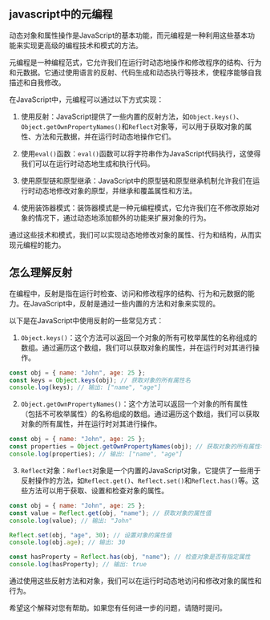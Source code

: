 ## javascript中的元编程
动态对象和属性操作是JavaScript的基本功能，而元编程是一种利用这些基本功能来实现更高级的编程技术和模式的方法。

元编程是一种编程范式，它允许我们在运行时动态地操作和修改程序的结构、行为和元数据。它通过使用语言的反射、代码生成和动态执行等技术，使程序能够自我描述和自我修改。

在JavaScript中，元编程可以通过以下方式实现：

1. 使用反射：JavaScript提供了一些内置的反射方法，如`Object.keys()`、`Object.getOwnPropertyNames()`和`Reflect`对象等，可以用于获取对象的属性、方法和元数据，并在运行时动态地操作它们。

2. 使用`eval()`函数：`eval()`函数可以将字符串作为JavaScript代码执行，这使得我们可以在运行时动态地生成和执行代码。

3. 使用原型链和原型继承：JavaScript中的原型链和原型继承机制允许我们在运行时动态地修改对象的原型，并继承和覆盖属性和方法。

4. 使用装饰器模式：装饰器模式是一种元编程模式，它允许我们在不修改原始对象的情况下，通过动态地添加额外的功能来扩展对象的行为。

通过这些技术和模式，我们可以实现动态地修改对象的属性、行为和结构，从而实现元编程的能力。

## 怎么理解反射
在编程中，反射是指在运行时检查、访问和修改程序的结构、行为和元数据的能力。在JavaScript中，反射是通过一些内置的方法和对象来实现的。

以下是在JavaScript中使用反射的一些常见方式：

1. `Object.keys()`：这个方法可以返回一个对象的所有可枚举属性的名称组成的数组。通过遍历这个数组，我们可以获取对象的属性，并在运行时对其进行操作。

```javascript
const obj = { name: "John", age: 25 };
const keys = Object.keys(obj); // 获取对象的所有属性名
console.log(keys); // 输出: ["name", "age"]
```

2. `Object.getOwnPropertyNames()`：这个方法可以返回一个对象的所有属性（包括不可枚举属性）的名称组成的数组。通过遍历这个数组，我们可以获取对象的所有属性，并在运行时对其进行操作。

```javascript
const obj = { name: "John", age: 25 };
const properties = Object.getOwnPropertyNames(obj); // 获取对象的所有属性名
console.log(properties); // 输出: ["name", "age"]
```

3. `Reflect`对象：`Reflect`对象是一个内置的JavaScript对象，它提供了一些用于反射操作的方法，如`Reflect.get()`、`Reflect.set()`和`Reflect.has()`等。这些方法可以用于获取、设置和检查对象的属性。

```javascript
const obj = { name: "John", age: 25 };
const value = Reflect.get(obj, "name"); // 获取对象的属性值
console.log(value); // 输出: "John"

Reflect.set(obj, "age", 30); // 设置对象的属性值
console.log(obj.age); // 输出: 30

const hasProperty = Reflect.has(obj, "name"); // 检查对象是否有指定属性
console.log(hasProperty); // 输出: true
```

通过使用这些反射方法和对象，我们可以在运行时动态地访问和修改对象的属性和行为。

希望这个解释对您有帮助。如果您有任何进一步的问题，请随时提问。